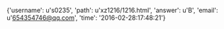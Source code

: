 {'username': u's0235', 'path': u'xz1216/1216.html', 'answer': u'B', 'email': u'654354746@qq.com', 'time': '2016-02-28:17:48:21'}